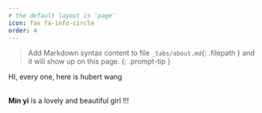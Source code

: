 ```yaml
---
# the default layout is 'page'
icon: fas fa-info-circle
order: 4
---
```


> Add Markdown syntax content to file `_tabs/about.md`{: .filepath } and it will show up on this page.
{: .prompt-tip }

HI, every one, here is hubert wang

<br>**Min yi** is a lovely and beautiful girl !!!<br>
